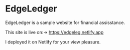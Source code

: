# EdgeLedger
EdgeLedger is a sample website for financial assisstance.

This site is live on:->
https://edgeleg.netlify.app

I deployed it on Netlify for your view pleasure.

